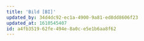 ```yaml
---
title: 'Bild [BI]'
updated_by: 34d4dc92-ec1a-4900-9a81-ed8dd8606f23
updated_at: 1610545407
id: a4fb3519-62fe-494e-8a0c-e5e1b6aa8f62
---
```

